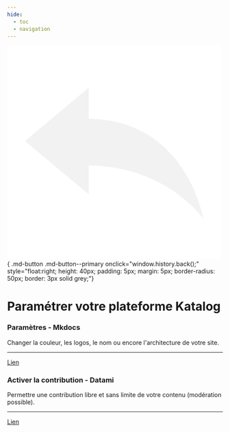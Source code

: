 ```yaml
---
hide:
  - toc
  - navigation
---
```


![Retour configuration](https://raw.githubusercontent.com/Konsilion/website/master/media/fleche-retour.png){ .md-button .md-button--primary onclick="window.history.back();" style="float:right; height: 40px; padding: 5px; margin: 5px; border-radius: 50px; border: 3px solid grey;"}

# Paramétrer votre plateforme Katalog

<div class="ksln-grid">
    <div class="ksln-cards">
        <h3><b>Paramètres - Mkdocs</b></h3>
        Changer la couleur, les logos, le nom ou encore l'architecture de votre site.
        <hr>
        <a class="md-button md-button--secondary" href="{{ katalog_site }}/admin/tutoriels/admin/parametrage/personnalisation-site">Lien</a>
    </div>
    <div class="ksln-cards">
        <h3><b>Activer la contribution - Datami</b></h3>
        Permettre une contribution libre et sans limite de votre contenu (modération possible).
        <hr>
        <a class="md-button md-button--secondary" href="{{ katalog_site }}/admin/tutoriels/admin/parametrage/activer-contribution">Lien</a>
    </div>
</div>